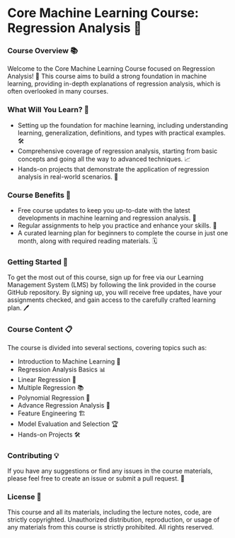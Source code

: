 # Core Machine Learning Course: Regression Analysis 🤖

### Course Overview 📚

Welcome to the Core Machine Learning Course focused on Regression Analysis! 🎉 This course aims to build a strong foundation in machine learning, providing in-depth explanations of regression analysis, which is often overlooked in many courses.

### What Will You Learn? 🧠

* Setting up the foundation for machine learning, including understanding learning, generalization, definitions, and types with practical examples. 🛠️
* Comprehensive coverage of regression analysis, starting from basic concepts and going all the way to advanced techniques. 📈
* Hands-on projects that demonstrate the application of regression analysis in real-world scenarios. 💼

### Course Benefits 🎁

* Free course updates to keep you up-to-date with the latest developments in machine learning and regression analysis. 🔄
* Regular assignments to help you practice and enhance your skills. 📝
* A curated learning plan for beginners to complete the course in just one month, along with required reading materials. 🗓️

### Getting Started 🚀
To get the most out of this course, sign up for free via our Learning Management System (LMS) by following the link provided in the course GitHub repository. By signing up, you will receive free updates, have your assignments checked, and gain access to the carefully crafted learning plan. 🖊️

### Course Content 📋

The course is divided into several sections, covering topics such as:

* Introduction to Machine Learning 🌟
* Regression Analysis Basics 📊
* Linear Regression 🔢
* Multiple Regression 📚
* Polynomial Regression 🧮
* Advance Regression Analysis 📏
* Feature Engineering 🏗️
* Model Evaluation and Selection 🏆
* Hands-on Projects 🛠️

### Contributing 💡

If you have any suggestions or find any issues in the course materials, please feel free to create an issue or submit a pull request. 🙌

### License 📄

This course and all its materials, including the lecture notes, code, are strictly copyrighted. Unauthorized distribution, reproduction, or usage of any materials from this course is strictly prohibited. All rights reserved.
